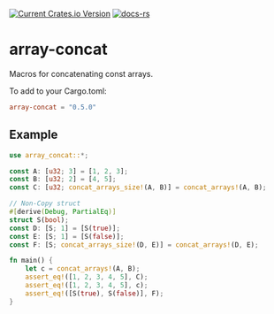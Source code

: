 [![Current Crates.io Version](https://img.shields.io/crates/v/array-concat.svg)](https://crates.io/crates/array-concat)
[![docs-rs](https://docs.rs/array-concat/badge.svg)](https://docs.rs/array-concat)

# array-concat

Macros for concatenating const arrays.

To add to your Cargo.toml:
```toml
array-concat = "0.5.0"
```

## Example
```rust
use array_concat::*;

const A: [u32; 3] = [1, 2, 3];
const B: [u32; 2] = [4, 5];
const C: [u32; concat_arrays_size!(A, B)] = concat_arrays!(A, B);

// Non-Copy struct
#[derive(Debug, PartialEq)]
struct S(bool);
const D: [S; 1] = [S(true)];
const E: [S; 1] = [S(false)];
const F: [S; concat_arrays_size!(D, E)] = concat_arrays!(D, E);

fn main() {
    let c = concat_arrays!(A, B);
    assert_eq!([1, 2, 3, 4, 5], C);
    assert_eq!([1, 2, 3, 4, 5], c);
    assert_eq!([S(true), S(false)], F);
}
```
